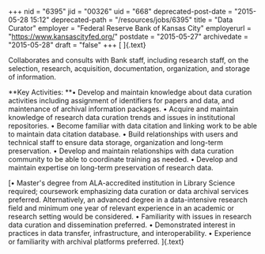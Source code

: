 +++
nid = "6395"
jid = "00326"
uid = "668"
deprecated-post-date = "2015-05-28 15:12"
deprecated-path = "/resources/jobs/6395"
title = "Data Curator"
employer = "Federal Reserve Bank of Kansas City"
employerurl = "https://www.kansascityfed.org/"
postdate = "2015-05-27"
archivedate = "2015-05-28"
draft = "false"
+++
[ ]{.text}

Collaborates and consults with Bank staff, including research staff, on
the selection, research, acquisition, documentation, organization, and
storage of information.

**Key Activities:
**• Develop and maintain knowledge about data curation activities
including assignment of identifiers for papers and data, and maintenance
of archival information packages.
• Acquire and maintain knowledge of research data curation trends and
issues in institutional repositories.
• Become familiar with data citation and linking work to be able to
maintain data citation database.
• Build relationships with users and technical staff to ensure data
storage, organization and long-term preservation.
• Develop and maintain relationships with data curation community to be
able to coordinate training as needed.
• Develop and maintain expertise on long-term preservation of research
data.
  
[• Master's degree from ALA-accredited institution in Library Science
required; coursework emphasizing data curation or data archival services
preferred. Alternatively, an advanced degree in a data-intensive
research field and minimum one year of relevant experience in an
academic or research setting would be considered.
• Familiarity with issues in research data curation and dissemination
preferred.
• Demonstrated interest in practices in data transfer, infrastructure,
and interoperability.
• Experience or familiarity with archival platforms preferred. ]{.text}

